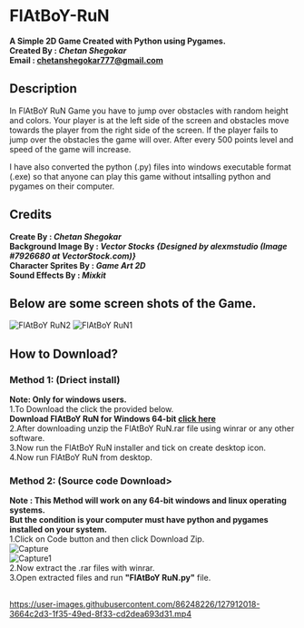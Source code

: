 # FlAtBoY-RuN

**A Simple 2D Game Created with Python using Pygames.**</br>
**Created By : *Chetan Shegokar*</br>**
**Email : chetanshegokar777@gmail.com**</br>

## Description

In FlAtBoY RuN Game you have to jump over obstacles with random height and colors.
Your player is at the left side of the screen and obstacles move towards the player from the right side of the screen.
If the player fails to jump over the obstacles the game will over. After every 500 points level and speed of the game will increase.

I have also converted the python (.py) files into windows executable format (.exe) so that anyone can play this game without 
intsalling python and pygames on their computer.

## Credits

**Create By : *Chetan Shegokar*</br>
Background Image By : *Vector Stocks {Designed by alexmstudio (Image #7926680 at VectorStock.com)}*</br>
Character Sprites By : *Game Art 2D*</br>
Sound Effects By : *Mixkit*</br>**

## Below are some screen shots of the Game.

![FlAtBoY RuN2](https://user-images.githubusercontent.com/86248226/127909539-0b466c27-a31c-4998-8438-ae2d33434dce.png) 
![FlAtBoY RuN1](https://user-images.githubusercontent.com/86248226/127909545-a931bf85-b791-4a7f-92c2-47d5de19f467.png)</br>

## How to Download?

### Method 1: (Driect install)

**Note: Only for windows users.**</br>
1.To Download the click the provided below.**</br>Download FlAtBoY RuN for Windows 64-bit [click here](https://uc5acc9d20f670411b3264dab3b5.dl.dropboxusercontent.com/zip_download_get/A21v8hSWJZp-TfcEnWtNtcZqZwVQ21UsSz0aIZOIRtDUopawi6lt8o3PUngI-sJ4W05saaiekGcv9CdYDbEmajli7QZ48xsSRdqHrijihWwHvw?_download_id=351700789667772420413585097435183446953190549935766739497085480766&_notify_domain=www.dropbox.com)**</br>
2.After downloading unzip the FlAtBoY RuN.rar file using winrar or any other software.</br>
3.Now run the FlAtBoY RuN installer and tick on create desktop icon.</br>
4.Now run FlAtBoY RuN from desktop. </br>

### Method 2: (Source code Download>

**Note : This Method will work on any 64-bit windows and linux operating systems.</br>But the condition is your computer must have python and pygames installed on your system.**</br>
1.Click on Code button and then click Download Zip.</br>
![Capture](https://user-images.githubusercontent.com/86248226/128147392-207ef458-a92d-4d3d-b861-cc77230eb0e5.JPG)</br>
![Capture1](https://user-images.githubusercontent.com/86248226/128147468-ef939611-a19e-4486-89a5-73e59e2718cc.JPG)</br>
2.Now extract the .rar files with winrar.</br>
3.Open extracted files and run **"FlAtBoY RuN.py"** file. 

##
https://user-images.githubusercontent.com/86248226/127912018-3664c2d3-1f35-49ed-8f33-cd2dea693d31.mp4

